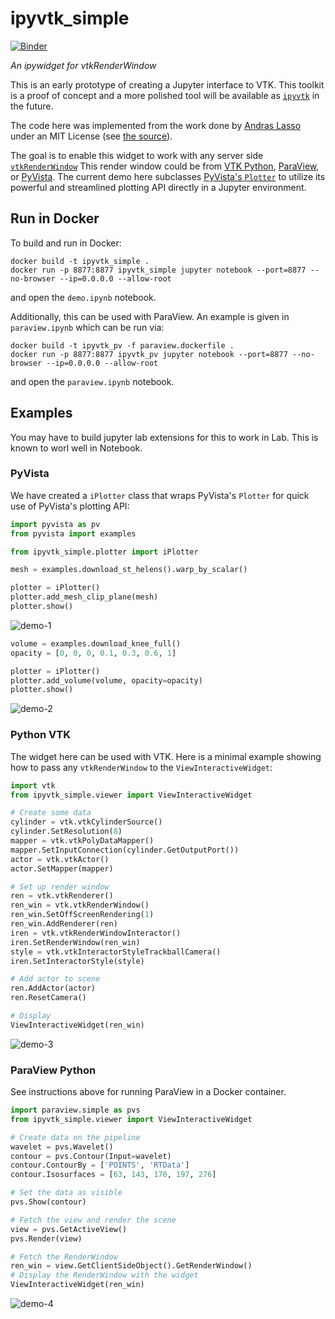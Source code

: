 # ipyvtk_simple

[![Binder](https://mybinder.org/badge_logo.svg)](https://mybinder.org/v2/gh/Kitware/ipyvtk-simple/master)

*An ipywidget for vtkRenderWindow*

This is an early prototype of creating a Jupyter interface to VTK. This toolkit
is a proof of concept and a more polished tool will be available as
[`ipyvtk`](https://github.com/Kitware/ipyvtk) in the future.

The code here was implemented from the work done by [Andras Lasso](https://github.com/lassoan)
under an MIT License (see [the source](https://github.com/Slicer/SlicerJupyter/blob/master/JupyterNotebooks/JupyterNotebooksLib/interactive_view_widget.py)).

The goal is to enable this widget to work with any server side
[`vtkRenderWindow`](https://vtk.org/doc/nightly/html/classvtkRenderWindow.html)
This render window could be from [VTK Python](https://vtk.org/),
[ParaView](https://www.paraview.org/), or [PyVista](https://www.pyvista.org/).
The current demo here subclasses [PyVista's `Plotter`](https://docs.pyvista.org/plotting/plotting.html#plotter)
to utilize its powerful and streamlined plotting API directly in a Jupyter
environment.

## Run in Docker

To build and run in Docker:

```
docker build -t ipyvtk_simple .
docker run -p 8877:8877 ipyvtk_simple jupyter notebook --port=8877 --no-browser --ip=0.0.0.0 --allow-root
```

and open the `demo.ipynb` notebook.

Additionally, this can be used with ParaView. An example is given in
`paraview.ipynb` which can be run via:

```
docker build -t ipyvtk_pv -f paraview.dockerfile .
docker run -p 8877:8877 ipyvtk_pv jupyter notebook --port=8877 --no-browser --ip=0.0.0.0 --allow-root
```

and open the `paraview.ipynb` notebook.

## Examples

You may have to build jupyter lab extensions for this to work in Lab. This is
known to worl well in Notebook.


### PyVista

We have created a `iPlotter` class that wraps PyVista's `Plotter` for quick use
of PyVista's plotting API:

```py
import pyvista as pv
from pyvista import examples

from ipyvtk_simple.plotter import iPlotter

mesh = examples.download_st_helens().warp_by_scalar()

plotter = iPlotter()
plotter.add_mesh_clip_plane(mesh)
plotter.show()
```


![demo-1](https://github.com/Kitware/ipyvtk_simple/raw/master/assets/demo-1.gif)


```py
volume = examples.download_knee_full()
opacity = [0, 0, 0, 0.1, 0.3, 0.6, 1]

plotter = iPlotter()
plotter.add_volume(volume, opacity=opacity)
plotter.show()
```

![demo-2](https://github.com/Kitware/ipyvtk_simple/raw/master/assets/demo-2.gif)


### Python VTK

The widget here can be used with VTK. Here is a minimal example showing how
to pass any `vtkRenderWindow` to the `ViewInteractiveWidget`:

```py
import vtk
from ipyvtk_simple.viewer import ViewInteractiveWidget

# Create some data
cylinder = vtk.vtkCylinderSource()
cylinder.SetResolution(8)
mapper = vtk.vtkPolyDataMapper()
mapper.SetInputConnection(cylinder.GetOutputPort())
actor = vtk.vtkActor()
actor.SetMapper(mapper)

# Set up render window
ren = vtk.vtkRenderer()
ren_win = vtk.vtkRenderWindow()
ren_win.SetOffScreenRendering(1)
ren_win.AddRenderer(ren)
iren = vtk.vtkRenderWindowInteractor()
iren.SetRenderWindow(ren_win)
style = vtk.vtkInteractorStyleTrackballCamera()
iren.SetInteractorStyle(style)

# Add actor to scene
ren.AddActor(actor)
ren.ResetCamera()

# Display
ViewInteractiveWidget(ren_win)
```

![demo-3](https://github.com/Kitware/ipyvtk_simple/raw/master/assets/demo-3.gif)


### ParaView Python

See instructions above for running ParaView in a Docker container.

```py
import paraview.simple as pvs
from ipyvtk_simple.viewer import ViewInteractiveWidget

# Create data on the pipeline
wavelet = pvs.Wavelet()
contour = pvs.Contour(Input=wavelet)
contour.ContourBy = ['POINTS', 'RTData']
contour.Isosurfaces = [63, 143, 170, 197, 276]

# Set the data as visible
pvs.Show(contour)

# Fetch the view and render the scene
view = pvs.GetActiveView()
pvs.Render(view)

# Fetch the RenderWindow
ren_win = view.GetClientSideObject().GetRenderWindow()
# Display the RenderWindow with the widget
ViewInteractiveWidget(ren_win)
```

![demo-4](https://github.com/Kitware/ipyvtk_simple/raw/master/assets/demo-4.gif)
